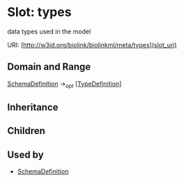 # Slot: types


data types used in the model

URI: [http://w3id.org/biolink/biolinkml/meta/types](slot_uri)
## Domain and Range

[SchemaDefinition](SchemaDefinition.md) -><sub>opt</sub> [[TypeDefinition](TypeDefinition.md)]
## Inheritance

## Children

## Used by

 * [SchemaDefinition](SchemaDefinition.md)
